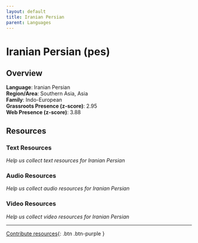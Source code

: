 ```yaml
---
layout: default
title: Iranian Persian
parent: Languages
---
```


# Iranian Persian (pes)

## Overview

**Language**: Iranian Persian  
**Region/Area**: Southern Asia, Asia  
**Family**: Indo-European  
**Grassroots Presence (z-score)**: 2.95  
**Web Presence (z-score)**: 3.88  

## Resources

### Text Resources
*Help us collect text resources for Iranian Persian*

### Audio Resources
*Help us collect audio resources for Iranian Persian*

### Video Resources
*Help us collect video resources for Iranian Persian*

---

[Contribute resources](https://forms.office.com/e/1SfLJx3u1r){: .btn .btn-purple }

